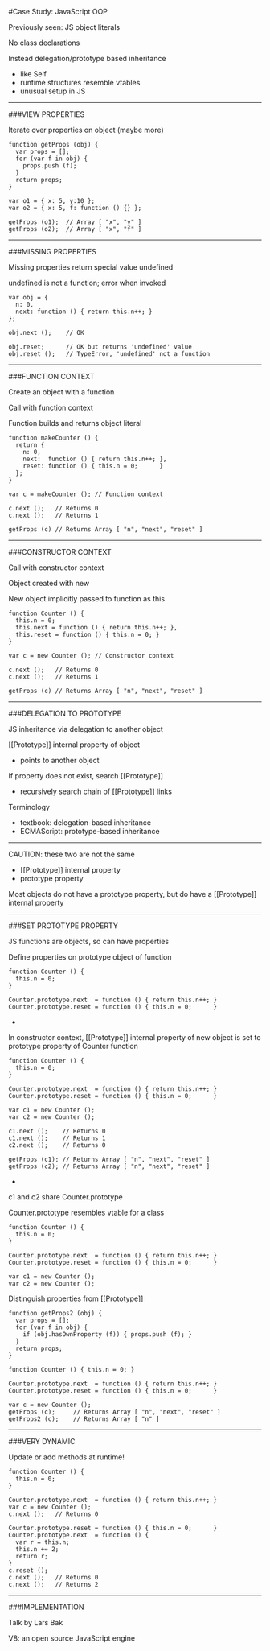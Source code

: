 #Case Study: JavaScript OOP

Previously seen: JS object literals

No class declarations

Instead delegation/prototype based inheritance

- like Self
- runtime structures resemble vtables
- unusual setup in JS

***

###VIEW PROPERTIES

Iterate over properties on object (maybe more)

```
function getProps (obj) {
  var props = [];
  for (var f in obj) { 
    props.push (f); 
  }
  return props;
}

var o1 = { x: 5, y:10 };
var o2 = { x: 5, f: function () {} };

getProps (o1);  // Array [ "x", "y" ]
getProps (o2);  // Array [ "x", "f" ]
```

***

###MISSING PROPERTIES

Missing properties return special value undefined

undefined is not a function; error when invoked

```
var obj = { 
  n: 0,
  next: function () { return this.n++; }
};

obj.next ();    // OK

obj.reset;      // OK but returns 'undefined' value
obj.reset ();   // TypeError, 'undefined' not a function
```

***

###FUNCTION CONTEXT

Create an object with a function

Call with function context

Function builds and returns object literal

```
function makeCounter () {
  return {
    n: 0,
    next:  function () { return this.n++; },
    reset: function () { this.n = 0;      }
  };
}

var c = makeCounter (); // Function context 

c.next ();   // Returns 0
c.next ();   // Returns 1

getProps (c) // Returns Array [ "n", "next", "reset" ]
```

***

###CONSTRUCTOR CONTEXT

Call with constructor context

Object created with new

New object implicitly passed to function as this

```
function Counter () {
  this.n = 0;
  this.next = function () { return this.n++; },
  this.reset = function () { this.n = 0; }
}

var c = new Counter (); // Constructor context

c.next ();   // Returns 0
c.next ();   // Returns 1

getProps (c) // Returns Array [ "n", "next", "reset" ]
```

***

###DELEGATION TO PROTOTYPE

JS inheritance via delegation to another object

[[Prototype]] internal property of object

- points to another object

If property does not exist, search [[Prototype]]

- recursively search chain of [[Prototype]] links

Terminology

- textbook: delegation-based inheritance
- ECMAScript: prototype-based inheritance

***

CAUTION: these two are not the same

- [[Prototype]] internal property
- prototype property

Most objects do not have a prototype property, but do have a [[Prototype]] internal property

***

###SET PROTOTYPE PROPERTY

JS functions are objects, so can have properties

Define properties on prototype object of function

```
function Counter () {
  this.n = 0;
}

Counter.prototype.next  = function () { return this.n++; }
Counter.prototype.reset = function () { this.n = 0;      }
```

-

In constructor context, [[Prototype]] internal property of new object is set to prototype property of Counter function

```
function Counter () {
  this.n = 0;
}

Counter.prototype.next  = function () { return this.n++; }
Counter.prototype.reset = function () { this.n = 0;      }

var c1 = new Counter ();
var c2 = new Counter ();

c1.next ();    // Returns 0
c1.next ();    // Returns 1
c2.next ();    // Returns 0

getProps (c1); // Returns Array [ "n", "next", "reset" ]
getProps (c2); // Returns Array [ "n", "next", "reset" ]
```

-

c1 and c2 share Counter.prototype

Counter.prototype resembles vtable for a class

```
function Counter () {
  this.n = 0;
}

Counter.prototype.next  = function () { return this.n++; }
Counter.prototype.reset = function () { this.n = 0;      }

var c1 = new Counter ();
var c2 = new Counter ();
```

Distinguish properties from [[Prototype]]

```
function getProps2 (obj) {
  var props = [];
  for (var f in obj) { 
    if (obj.hasOwnProperty (f)) { props.push (f); }
  }
  return props;
}

function Counter () { this.n = 0; }

Counter.prototype.next  = function () { return this.n++; }
Counter.prototype.reset = function () { this.n = 0;      }

var c = new Counter ();
getProps (c);     // Returns Array [ "n", "next", "reset" ]
getProps2 (c);    // Returns Array [ "n" ]
```

***

###VERY DYNAMIC

Update or add methods at runtime!

```
function Counter () {
  this.n = 0;
}

Counter.prototype.next  = function () { return this.n++; }
var c = new Counter ();
c.next ();   // Returns 0

Counter.prototype.reset = function () { this.n = 0;      }
Counter.prototype.next  = function () { 
  var r = this.n; 
  this.n += 2; 
  return r; 
}
c.reset ();
c.next ();   // Returns 0
c.next ();   // Returns 2
```

***

###IMPLEMENTATION

Talk by Lars Bak 

V8: an open source JavaScript engine

